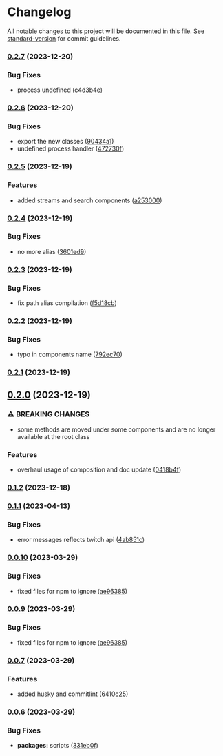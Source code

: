 # Changelog

All notable changes to this project will be documented in this file. See [standard-version](https://github.com/conventional-changelog/standard-version) for commit guidelines.

### [0.2.7](https://github.com/AntoninJuquel/twitch-api-helix/compare/v0.2.6...v0.2.7) (2023-12-20)


### Bug Fixes

* process undefined ([c4d3b4e](https://github.com/AntoninJuquel/twitch-api-helix/commit/c4d3b4ecf3198e873b76525f7cfa565b11bf672f))

### [0.2.6](https://github.com/AntoninJuquel/twitch-api-helix/compare/v0.2.5...v0.2.6) (2023-12-20)


### Bug Fixes

* export the new classes ([90434a1](https://github.com/AntoninJuquel/twitch-api-helix/commit/90434a170a8bca0f21ff4cb188e24a1b4d30f52b))
* undefined process handler ([472730f](https://github.com/AntoninJuquel/twitch-api-helix/commit/472730f5ce99f2de02794b8772a10108168dab81))

### [0.2.5](https://github.com/AntoninJuquel/twitch-api-helix/compare/v0.2.4...v0.2.5) (2023-12-19)


### Features

* added streams and search components ([a253000](https://github.com/AntoninJuquel/twitch-api-helix/commit/a25300028f903debef0fdcadf7cf7c4758732207))

### [0.2.4](https://github.com/AntoninJuquel/twitch-api-helix/compare/v0.2.3...v0.2.4) (2023-12-19)


### Bug Fixes

* no more alias ([3601ed9](https://github.com/AntoninJuquel/twitch-api-helix/commit/3601ed9aa809b136bd9e968add7af5ab05f1858e))

### [0.2.3](https://github.com/AntoninJuquel/twitch-api-helix/compare/v0.2.2...v0.2.3) (2023-12-19)


### Bug Fixes

* fix path alias compilation ([f5d18cb](https://github.com/AntoninJuquel/twitch-api-helix/commit/f5d18cbf6502c08e1d61e1d8369243cca1c9df41))

### [0.2.2](https://github.com/AntoninJuquel/twitch-api-helix/compare/v0.2.1...v0.2.2) (2023-12-19)


### Bug Fixes

* typo in components name ([792ec70](https://github.com/AntoninJuquel/twitch-api-helix/commit/792ec709d8dbca644784d2c9c021e37767c7917b))

### [0.2.1](https://github.com/AntoninJuquel/twitch-api-helix/compare/v0.2.0...v0.2.1) (2023-12-19)

## [0.2.0](https://github.com/AntoninJuquel/twitch-api-helix/compare/v0.1.2...v0.2.0) (2023-12-19)


### ⚠ BREAKING CHANGES

* some methods are moved under some components and are no longer available at the
root class

### Features

* overhaul usage of composition and doc update ([0418b4f](https://github.com/AntoninJuquel/twitch-api-helix/commit/0418b4f365ab50420e4a39c2c81207582ab7b21d))

### [0.1.2](https://github.com/AntoninJuquel/twitch-api-helix/compare/v0.1.1...v0.1.2) (2023-12-18)

### [0.1.1](https://github.com/AntoninJuquel/twitch-api-helix/compare/v0.1.0...v0.1.1) (2023-04-13)


### Bug Fixes

* error messages reflects twitch api ([4ab851c](https://github.com/AntoninJuquel/twitch-api-helix/commit/4ab851ca77c7f74503f354dfcfb20534b0b9d926))

### [0.0.10](https://github.com/AntoninJuquel/twitch-api-helix/compare/v0.0.8...v0.0.10) (2023-03-29)


### Bug Fixes

* fixed files for npm to ignore ([ae96385](https://github.com/AntoninJuquel/twitch-api-helix/commit/ae96385b7ff1c83bb99d8e13c1124982f6b1dd14))

### [0.0.9](https://github.com/AntoninJuquel/twitch-api-helix/compare/v0.0.8...v0.0.9) (2023-03-29)


### Bug Fixes

* fixed files for npm to ignore ([ae96385](https://github.com/AntoninJuquel/twitch-api-helix/commit/ae96385b7ff1c83bb99d8e13c1124982f6b1dd14))

### [0.0.7](https://github.com/AntoninJuquel/twitch-api-helix/compare/v0.0.6...v0.0.7) (2023-03-29)


### Features

* added husky and commitlint ([6410c25](https://github.com/AntoninJuquel/twitch-api-helix/commit/6410c254935f1d5706c3bc034f50ec855386a8b6))

### 0.0.6 (2023-03-29)


### Bug Fixes

* **packages:** scripts ([331eb0f](https://github.com/AntoninJuquel/twitch-api-helix/commit/331eb0f8bb5e2e5028d6b4060beb1c85076d0840))
